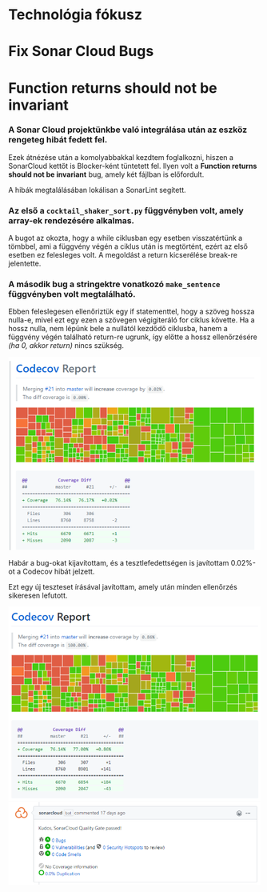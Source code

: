 # Technológia fókusz
# Fix Sonar Cloud Bugs 
# Function returns should not be invariant

### A Sonar Cloud projektünkbe való integrálása után az eszköz rengeteg hibát fedett fel. 

Ezek átnézése után a komolyabbakkal kezdtem foglalkozni, hiszen a SonarCloud kettőt is Blocker-ként tüntetett fel. Ilyen volt a 
**Function returns should not be invariant** bug, amely két fájlban is előfordult.

A hibák megtalálásában lokálisan a SonarLint segített.

### Az első a `cocktail_shaker_sort.py` függvényben volt, amely array-ek rendezésére alkalmas.
A bugot az okozta, hogy a 
while ciklusban egy esetben visszatértünk a tömbbel, ami a függvény végén a ciklus után is megtörtént, ezért az első esetben ez felesleges volt. A megoldást a return kicserélése break-re jelentette.

### A második bug a stringektre vonatkozó `make_sentence` függvényben volt megtalálható.
Ebben feleslegesen ellenőriztük egy if statementtel, hogy a szöveg hossza nulla-e, mivel ezt egy ezen a szövegen végigiteráló for ciklus követte. Ha a hossz nulla, nem lépünk bele a nullától kezdődő ciklusba, hanem a függvény végén található return-re ugrunk, így előtte a hossz ellenőrzésére *(ha 0, akkor return)* nincs szükség.

![](./images/sonar_bug_codecov.png)

Habár a bug-okat kijavítottam, és a tesztlefedettségen is javítottam 0.02%-ot a Codecov hibát jelzett.

Ezt egy új teszteset írásával javítottam, amely után minden ellenőrzés sikeresen lefutott.

![](./images/sonar_bug_codecov_success.png)
![](./images/sonar_cloud_bug_fixed.png)
